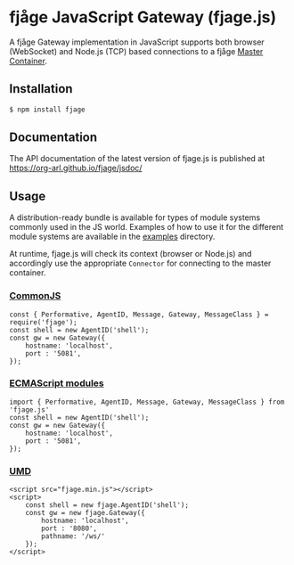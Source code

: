 # fjåge JavaScript Gateway (fjage.js)

A fjåge Gateway implementation in JavaScript supports both browser (WebSocket) and Node.js (TCP) based connections to a fjåge [Master Container](https://fjage.readthedocs.io/en/latest/remote.html#master-and-slave-containers).

## Installation

```sh
$ npm install fjage
```

## Documentation

The API documentation of the latest version of fjage.js is published at https://org-arl.github.io/fjage/jsdoc/

## Usage

A distribution-ready bundle is available for types of module systems commonly used in the JS world. Examples of how to use it for the different module systems are available in the [examples](/examples) directory.

At runtime, fjage.js will check its context (browser or Node.js) and accordingly use the appropriate `Connector` for connecting to the master container.

### [CommonJS](dist/cjs)

```
const { Performative, AgentID, Message, Gateway, MessageClass } = require('fjage');
const shell = new AgentID('shell');
const gw = new Gateway({
    hostname: 'localhost',
    port : '5081',
});
```

### [ECMAScript modules](dist/esm)

```
import { Performative, AgentID, Message, Gateway, MessageClass } from 'fjage.js'
const shell = new AgentID('shell');
const gw = new Gateway({
    hostname: 'localhost',
    port : '5081',
});
```

### [UMD](dist)
```
<script src="fjage.min.js"></script>
<script>
    const shell = new fjage.AgentID('shell');
    const gw = new fjage.Gateway({
        hostname: 'localhost',
        port : '8080',
        pathname: '/ws/'
    });
</script>
```